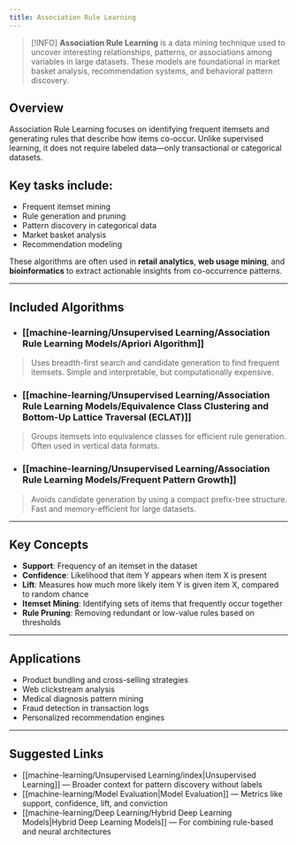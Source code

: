 ```yaml
---
title: Association Rule Learning
---
```


> [!INFO]
> **Association Rule Learning** is a data mining technique used to uncover interesting relationships, patterns, or associations among variables in large datasets. These models are foundational in market basket analysis, recommendation systems, and behavioral pattern discovery.

## Overview

Association Rule Learning focuses on identifying frequent itemsets and generating rules that describe how items co-occur. Unlike supervised learning, it does not require labeled data—only transactional or categorical datasets.

## Key tasks include:

- Frequent itemset mining  
- Rule generation and pruning  
- Pattern discovery in categorical data  
- Market basket analysis  
- Recommendation modeling

These algorithms are often used in **retail analytics**, **web usage mining**, and **bioinformatics** to extract actionable insights from co-occurrence patterns.

---

## Included Algorithms

- ### [[machine-learning/Unsupervised Learning/Association Rule Learning Models/Apriori Algorithm]]
> Uses breadth-first search and candidate generation to find frequent itemsets. Simple and interpretable, but computationally expensive.

- ### [[machine-learning/Unsupervised Learning/Association Rule Learning Models/Equivalence Class Clustering and Bottom-Up Lattice Traversal (ECLAT)]]
> Groups itemsets into equivalence classes for efficient rule generation. Often used in vertical data formats.

- ### [[machine-learning/Unsupervised Learning/Association Rule Learning Models/Frequent Pattern Growth]]
> Avoids candidate generation by using a compact prefix-tree structure. Fast and memory-efficient for large datasets.

---

## Key Concepts

- **Support**: Frequency of an itemset in the dataset  
- **Confidence**: Likelihood that item Y appears when item X is present  
- **Lift**: Measures how much more likely item Y is given item X, compared to random chance  
- **Itemset Mining**: Identifying sets of items that frequently occur together  
- **Rule Pruning**: Removing redundant or low-value rules based on thresholds

---

## Applications

- Product bundling and cross-selling strategies  
- Web clickstream analysis  
- Medical diagnosis pattern mining  
- Fraud detection in transaction logs  
- Personalized recommendation engines

---

## Suggested Links

- [[machine-learning/Unsupervised Learning/index|Unsupervised Learning]] — Broader context for pattern discovery without labels  
- [[machine-learning/Model Evaluation|Model Evaluation]] — Metrics like support, confidence, lift, and conviction  
- [[machine-learning/Deep Learning/Hybrid Deep Learning Models|Hybrid Deep Learning Models]] — For combining rule-based and neural architectures